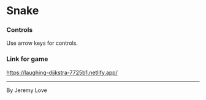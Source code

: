 # Snake

### Controls

Use arrow keys for controls.

### Link for game

https://laughing-dijkstra-7725b1.netlify.app/

---
By Jeremy Love